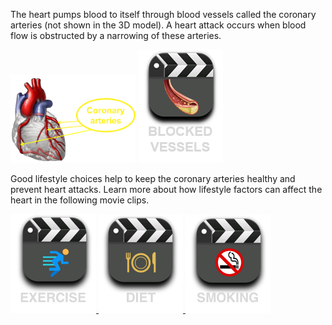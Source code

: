 The heart pumps blood to itself through blood vessels called the coronary arteries (not shown in the 3D model). A heart attack occurs when blood flow is obstructed by a narrowing of these arteries.

![healthy](/img/coronary-heart.png) <a href="#video-div" data-play="video">
<img id="blocked" src="/img/blockage.png" class="video-icon-tall"/>
</a>

Good lifestyle choices help to keep the coronary arteries healthy and prevent heart attacks. Learn more about how lifestyle factors can affect the heart in the following movie clips.

<div class="topic-img">
<a href="#video-div" data-play="video">
  <img id="exercise" src="img/exercise.png" class="video-icon"/>
</a>
<a href="#video-div" data-play="video">
  <img id="diet" src="img/diet.png" class="video-icon"/>
</a>
<a href="#video-div" data-play="video">
  <img id="smoking" src="img/smoking.png" class="video-icon"/>
</a>
</div>
